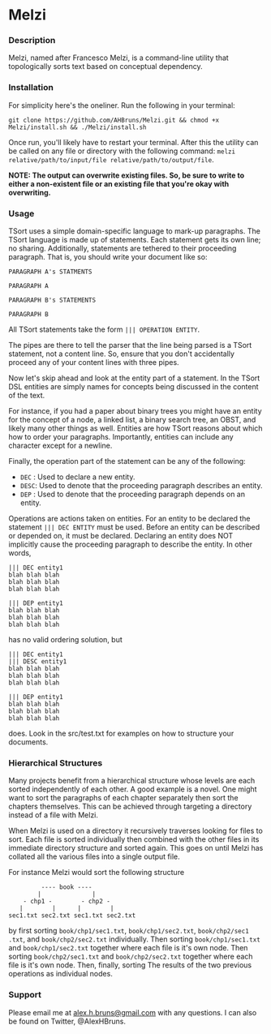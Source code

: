 # Melzi

### Description

Melzi, named after Francesco Melzi, is a command-line utility that topologically 
sorts text based on conceptual dependency.

### Installation

For simplicity here's the oneliner. Run the following in your terminal:

`git clone https://github.com/AHBruns/Melzi.git && chmod +x Melzi/install.sh && ./Melzi/install.sh`

Once run, you'll likely have to restart your terminal. After this the utility
 can be called on any file or directory with the following 
 command: `melzi relative/path/to/input/file relative/path/to/output/file`.
 
 **NOTE: The output can overwrite existing files. So, be sure to write to 
 either a non-existent file or an existing file that you're okay with 
 overwriting.**
 

### Usage

TSort uses a simple domain-specific language to mark-up paragraphs. The 
TSort language is made up of statements. Each statement gets its own line; no 
sharing. Additionally, statements are tethered to their proceeding paragraph. 
That is, you should write your document like so:
```
PARAGRAPH A's STATMENTS

PARAGRAPH A

PARAGRAPH B's STATEMENTS

PARAGRAPH B

``` 
All TSort statements take the form `||| OPERATION ENTITY`.
 
The pipes are there to tell the parser that the line being parsed is a TSort statement, 
not a content line. So, ensure that you don't accidentally proceed any of 
your content lines with three pipes.

Now let's skip ahead and look at the entity part of a statement. In the 
TSort DSL entities are simply names for concepts being discussed in the 
content of the text.

For instance, if you had a paper about binary trees you 
might have an entity for the concept of a node, a linked list, a binary 
search tree, an OBST, and likely many other things as well. Entities are how 
TSort reasons about which how to order your paragraphs. Importantly, entities
 can include any character except for a newline.

Finally, the operation part of the statement can be any of the following:

- `DEC` : Used to declare a new entity.
- `DESC`: Used to denote that the proceeding paragraph describes an entity.
- `DEP` : Used to denote that the proceeding paragraph depends on an entity.

Operations are actions taken on entities. For an entity to be declared the 
statement `||| DEC ENTITY` must be used. Before an entity can be described or
 depended on, it must be declared. Declaring an entity does NOT implicitly 
 cause the proceeding paragraph to describe the entity. In other words,
```
||| DEC entity1
blah blah blah
blah blah blah
blah blah blah

||| DEP entity1
blah blah blah
blah blah blah
blah blah blah
```
has no valid ordering solution, but
```
||| DEC entity1
||| DESC entity1
blah blah blah
blah blah blah
blah blah blah

||| DEP entity1
blah blah blah
blah blah blah
blah blah blah
```
does. Look in the src/test.txt for examples on how to structure your 
documents.

### Hierarchical Structures

Many projects benefit from a hierarchical structure whose levels are each 
sorted independently of each other. A good example is a novel. One might want
 to sort the paragraphs of each chapter separately then sort the chapters 
 themselves. This can be achieved through targeting a directory instead of a 
 file with Melzi.
 
When Melzi is used on a directory it recursively traverses looking for 
files to sort. Each file is sorted individually then combined with the other
 files in its immediate directory structure and sorted again. This goes on 
 until Melzi has collated all the various files into a single output file.
 
For instance Melzi would sort the following structure
```
         ---- book ----
        |              |
    - chp1 -        - chp2 -
   |        |      |        |
sec1.txt sec2.txt sec1.txt sec2.txt
```
by first sorting `book/chp1/sec1.txt`, `book/chp1/sec2.txt`, `book/chp2/sec1
.txt`, and `book/chp2/sec2.txt` individually. Then sorting `book/chp1/sec1.txt`
and `book/chp1/sec2.txt` together where each file is it's own node. 
Then sorting `book/chp2/sec1.txt` and `book/chp2/sec2.txt` together where 
each file is it's own node. Then, finally, sorting The results of the two 
previous operations as individual nodes.

### Support

Please email me at alex.h.bruns@gmail.com with any questions. I can also be 
found on Twitter, @AlexHBruns.



